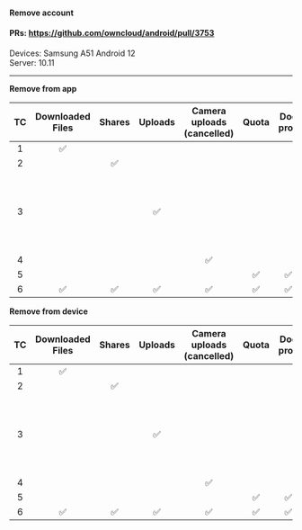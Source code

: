 #### Remove account 

#### PRs: https://github.com/owncloud/android/pull/3753

Devices: Samsung A51 Android 12<br>
Server: 10.11


---

**Remove from app** 

|TC | Downloaded Files | Shares | Uploads | Camera uploads (cancelled)| Quota | Doc prov | DB (files&uploads) | RESULT |
| :-: | :-: | :-: | :-: | :-: | :-: | :-: | :-: | :-: | 
|1| :white_check_mark: | | | | | | :white_check_mark:| Passed
|2| | :white_check_mark: | | | | | :white_check_mark:| Passed
|3| | | :white_check_mark: | | | | :white_check_mark:| Finished: Passed<br>In Progress: Passed<br>Failed: Passed
|4| | | | :white_check_mark: | | | :white_check_mark:| 
|5| | | | | :white_check_mark: | :white_check_mark: |:white_check_mark: | Passed | | 
|6| :white_check_mark: | :white_check_mark:  | :white_check_mark: |:white_check_mark:  |:white_check_mark:  | :white_check_mark: | :white_check_mark:|Passed


**Remove from device** 

|TC | Downloaded Files | Shares | Uploads | Camera uploads (cancelled)| Quota | Doc prov | DB (files&uploads) | RESULT |
| :-: | :-: | :-: | :-: | :-: | :-: | :-: | :-: | :-: | 
|1| :white_check_mark: | | | | | | :white_check_mark:| Passed
|2| | :white_check_mark: | | | | | :white_check_mark:|Passed
|3| | | :white_check_mark: | | | | :white_check_mark:| Finished: Passed<br>In Progress: Passed<br>Failed: Passed
|4| | | | :white_check_mark: | | | :white_check_mark:| Passed
|5| | | | | :white_check_mark: | :white_check_mark: |:white_check_mark: |Passed |
|6| :white_check_mark: | :white_check_mark:  | :white_check_mark: |:white_check_mark:  |:white_check_mark:  | :white_check_mark: | :white_check_mark:|Passed